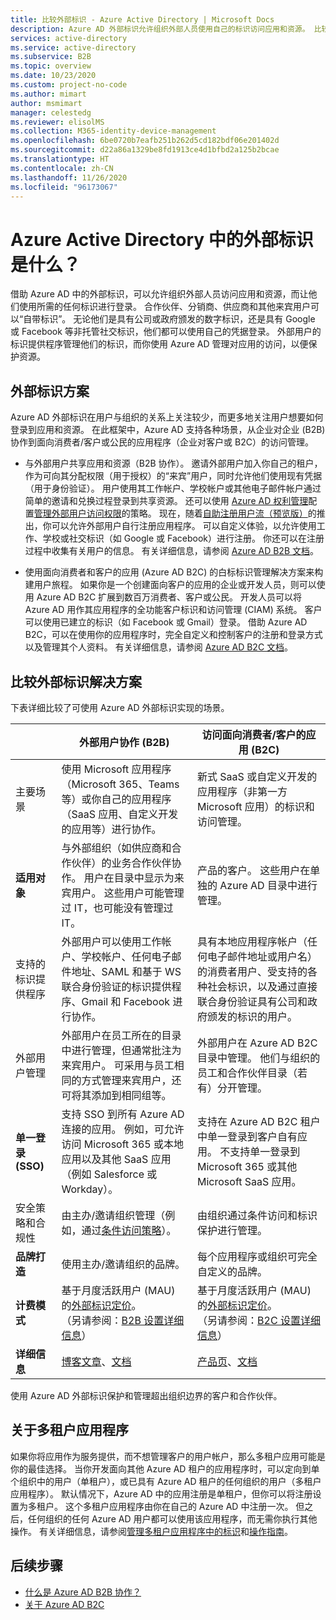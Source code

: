 ```yaml
---
title: 比较外部标识 - Azure Active Directory | Microsoft Docs
description: Azure AD 外部标识允许组织外部人员使用自己的标识访问应用和资源。 比较外部标识的解决方案，包括 Azure Active Directory B2B 协作和 Azure AD B2C。
services: active-directory
ms.service: active-directory
ms.subservice: B2B
ms.topic: overview
ms.date: 10/23/2020
ms.custom: project-no-code
ms.author: mimart
author: msmimart
manager: celestedg
ms.reviewer: elisolMS
ms.collection: M365-identity-device-management
ms.openlocfilehash: 6be0720b7eafb251b262d5cd182bdf06e201402d
ms.sourcegitcommit: d22a86a1329be8fd1913ce4d1bfbd2a125b2bcae
ms.translationtype: HT
ms.contentlocale: zh-CN
ms.lasthandoff: 11/26/2020
ms.locfileid: "96173067"
---
```

# <a name="what-are-external-identities-in-azure-active-directory"></a>Azure Active Directory 中的外部标识是什么？

借助 Azure AD 中的外部标识，可以允许组织外部人员访问应用和资源，而让他们使用所需的任何标识进行登录。 合作伙伴、分销商、供应商和其他来宾用户可以“自带标识”。 无论他们是具有公司或政府颁发的数字标识，还是具有 Google 或 Facebook 等非托管社交标识，他们都可以使用自己的凭据登录。 外部用户的标识提供程序管理他们的标识，而你使用 Azure AD 管理对应用的访问，以便保护资源。

## <a name="external-identities-scenarios"></a>外部标识方案

Azure AD 外部标识在用户与组织的关系上关注较少，而更多地关注用户想要如何登录到应用和资源。 在此框架中，Azure AD 支持各种场景，从企业对企业 (B2B) 协作到面向消费者/客户或公民的应用程序（企业对客户或 B2C）的访问管理。

- 与外部用户共享应用和资源（B2B 协作）。 邀请外部用户加入你自己的租户，作为可向其分配权限（用于授权）的“来宾”用户，同时允许他们使用现有凭据（用于身份验证）。 用户使用其工作帐户、学校帐户或其他电子邮件帐户通过简单的邀请和兑换过程登录到共享资源。 还可以使用 [Azure AD 权利管理](../governance/entitlement-management-overview.md)配置[管理外部用户访问权限](../governance/entitlement-management-external-users.md#how-access-works-for-external-users)的策略。 现在，随着[自助注册用户流（预览版）](self-service-sign-up-overview.md)的推出，你可以允许外部用户自行注册应用程序。 可以自定义体验，以允许使用工作、学校或社交标识（如 Google 或 Facebook）进行注册。 你还可以在注册过程中收集有关用户的信息。 有关详细信息，请参阅 [Azure AD B2B 文档](index.yml)。

- 使用面向消费者和客户的应用 (Azure AD B2C) 的白标标识管理解决方案来构建用户旅程。 如果你是一个创建面向客户的应用的企业或开发人员，则可以使用 Azure AD B2C 扩展到数百万消费者、客户或公民。 开发人员可以将 Azure AD 用作其应用程序的全功能客户标识和访问管理 (CIAM) 系统。 客户可以使用已建立的标识（如 Facebook 或 Gmail）登录。 借助 Azure AD B2C，可以在使用你的应用程序时，完全自定义和控制客户的注册和登录方式以及管理其个人资料。 有关详细信息，请参阅 [Azure AD B2C 文档](../../active-directory-b2c/index.yml)。

## <a name="compare-external-identities-solutions"></a>比较外部标识解决方案

下表详细比较了可使用 Azure AD 外部标识实现的场景。

|   | 外部用户协作 (B2B) | 访问面向消费者/客户的应用 (B2C)  |
| ---- | --- | --- |
| 主要场景 | 使用 Microsoft 应用程序（Microsoft 365、Teams 等）或你自己的应用程序（SaaS 应用、自定义开发的应用等）进行协作。  | 新式 SaaS 或自定义开发的应用程序（非第一方 Microsoft 应用）的标识和访问管理。   |
| **适用对象**    | 与外部组织（如供应商和合作伙伴）的业务合作伙伴协作。 用户在目录中显示为来宾用户。 这些用户可能管理过 IT，也可能没有管理过 IT。  | 产品的客户。 这些用户在单独的 Azure AD 目录中进行管理。  |
| 支持的标识提供程序 | 外部用户可以使用工作帐户、学校帐户、任何电子邮件地址、SAML 和基于 WS 联合身份验证的标识提供程序、Gmail 和 Facebook 进行协作。  | 具有本地应用程序帐户（任何电子邮件地址或用户名）的消费者用户、受支持的各种社会标识，以及通过直接联合身份验证具有公司和政府颁发的标识的用户。       |
| 外部用户管理   | 外部用户在员工所在的目录中进行管理，但通常批注为来宾用户。 可采用与员工相同的方式管理来宾用户，还可将其添加到相同组等。    | 外部用户在 Azure AD B2C 目录中管理。 他们与组织的员工和合作伙伴目录（若有）分开管理。  |
| **单一登录 (SSO)**      | 支持 SSO 到所有 Azure AD 连接的应用。 例如，可允许访问 Microsoft 365 或本地应用以及其他 SaaS 应用（例如 Salesforce 或 Workday）。    | 支持在 Azure AD B2C 租户中单一登录到客户自有应用。 不支持单一登录到 Microsoft 365 或其他 Microsoft SaaS 应用。    |
| 安全策略和合规性        | 由主办/邀请组织管理（例如，通过[条件访问策略](conditional-access.md)）。 | 由组织通过条件访问和标识保护进行管理。        |
| **品牌打造**  | 使用主办/邀请组织的品牌。    | 每个应用程序或组织可完全自定义的品牌。   |
| **计费模式** | 基于月度活跃用户 (MAU) 的[外部标识定价](https://azure.microsoft.com/en-us/pricing/details/active-directory/external-identities/)。 <br>（另请参阅：[B2B 设置详细信息](external-identities-pricing.md)） | 基于月度活跃用户 (MAU) 的[外部标识定价](https://azure.microsoft.com/en-us/pricing/details/active-directory/external-identities/)。 <br>（另请参阅：[B2C 设置详细信息](../../active-directory-b2c/billing.md)） |
| **详细信息** | [博客文章](https://blogs.technet.microsoft.com/enterprisemobility/2017/02/01/azure-ad-b2b-new-updates-make-cross-business-collab-easy/)、[文档](what-is-b2b.md)                   | [产品页](https://azure.microsoft.com/services/active-directory-b2c/)、[文档](../../active-directory-b2c/index.yml)       |

使用 Azure AD 外部标识保护和管理超出组织边界的客户和合作伙伴。

## <a name="about-multitenant-applications"></a>关于多租户应用程序

如果你将应用作为服务提供，而不想管理客户的用户帐户，那么多租户应用可能是你的最佳选择。 当你开发面向其他 Azure AD 租户的应用程序时，可以定向到单个组织中的用户（单租户），或已具有 Azure AD 租户的任何组织的用户（多租户应用程序）。 默认情况下，Azure AD 中的应用注册是单租户，但你可以将注册设置为多租户。 这个多租户应用程序由你在自己的 Azure AD 中注册一次。 但之后，任何组织的任何 Azure AD 用户都可以使用该应用程序，而无需你执行其他操作。 有关详细信息，请参阅[管理多租户应用程序中的标识](/azure/architecture/multitenant-identity/)和[操作指南](../develop/howto-convert-app-to-be-multi-tenant.md)。

## <a name="next-steps"></a>后续步骤

- [什么是 Azure AD B2B 协作？](what-is-b2b.md)
- [关于 Azure AD B2C](../../active-directory-b2c/overview.md)